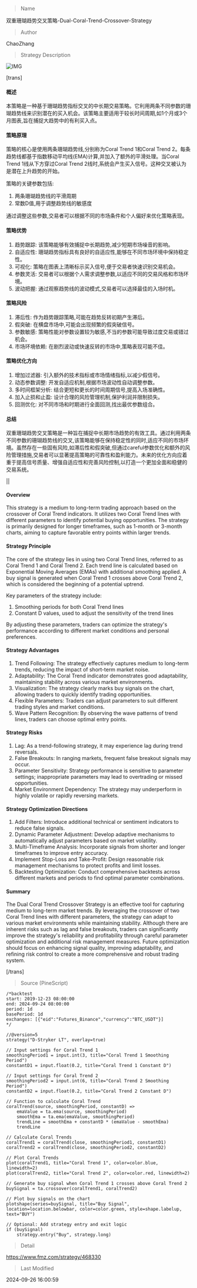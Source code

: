 
> Name

双重珊瑚趋势交叉策略-Dual-Coral-Trend-Crossover-Strategy

> Author

ChaoZhang

> Strategy Description

![IMG](https://www.fmz.com/upload/asset/cc557f27a74f987b4f.png)

[trans]

#### 概述

本策略是一种基于珊瑚趋势指标交叉的中长期交易策略。它利用两条不同参数的珊瑚趋势线来识别潜在的买入机会。该策略主要适用于较长时间周期,如1个月或3个月图表,旨在捕捉大趋势中的有利买入点。

#### 策略原理

策略的核心是使用两条珊瑚趋势线,分别称为Coral Trend 1和Coral Trend 2。每条趋势线都基于指数移动平均线(EMA)计算,并加入了额外的平滑处理。当Coral Trend 1线从下方穿过Coral Trend 2线时,系统会产生买入信号。这种交叉被认为是潜在上升趋势的开始。

策略的关键参数包括:
1. 两条珊瑚趋势线的平滑周期
2. 常数D值,用于调整趋势线的敏感度

通过调整这些参数,交易者可以根据不同的市场条件和个人偏好来优化策略表现。

#### 策略优势

1. 趋势跟踪: 该策略能够有效捕捉中长期趋势,减少短期市场噪音的影响。
2. 自适应性: 珊瑚趋势指标具有良好的自适应性,能够在不同市场环境中保持稳定性。
3. 可视化: 策略在图表上清晰标示买入信号,便于交易者快速识别交易机会。
4. 参数灵活: 交易者可以根据个人需求调整参数,以适应不同的交易风格和市场环境。
5. 波动把握: 通过观察趋势线的波动模式,交易者可以选择最佳的入场时机。

#### 策略风险

1. 滞后性: 作为趋势跟踪策略,可能在趋势反转初期产生滞后。
2. 假突破: 在横盘市场中,可能会出现频繁的假突破信号。
3. 参数敏感: 策略性能对参数设置较为敏感,不当的参数可能导致过度交易或错过机会。
4. 市场环境依赖: 在剧烈波动或快速反转的市场中,策略表现可能不佳。

#### 策略优化方向

1. 增加过滤器: 引入额外的技术指标或市场情绪指标,以减少假信号。
2. 动态参数调整: 开发自适应机制,根据市场波动性自动调整参数。
3. 多时间框架分析: 结合更短和更长的时间周期信号,提高入场准确性。
4. 加入止损和止盈: 设计合理的风险管理机制,保护利润并限制损失。
5. 回测优化: 对不同市场和时期进行全面回测,找出最优参数组合。

#### 总结

双重珊瑚趋势交叉策略是一种旨在捕捉中长期市场趋势的有效工具。通过利用两条不同参数的珊瑚趋势线的交叉,该策略能够在保持稳定性的同时,适应不同的市场环境。虽然存在一些固有风险,如滞后性和假突破,但通过careful参数优化和额外的风险管理措施,交易者可以显著提高策略的可靠性和盈利能力。未来的优化方向应着重于提高信号质量、增强自适应性和完善风险控制,以打造一个更加全面和稳健的交易系统。

||

#### Overview

This strategy is a medium to long-term trading approach based on the crossover of Coral Trend indicators. It utilizes two Coral Trend lines with different parameters to identify potential buying opportunities. The strategy is primarily designed for longer timeframes, such as 1-month or 3-month charts, aiming to capture favorable entry points within larger trends.

#### Strategy Principle

The core of the strategy lies in using two Coral Trend lines, referred to as Coral Trend 1 and Coral Trend 2. Each trend line is calculated based on Exponential Moving Averages (EMAs) with additional smoothing applied. A buy signal is generated when Coral Trend 1 crosses above Coral Trend 2, which is considered the beginning of a potential uptrend.

Key parameters of the strategy include:
1. Smoothing periods for both Coral Trend lines
2. Constant D values, used to adjust the sensitivity of the trend lines

By adjusting these parameters, traders can optimize the strategy's performance according to different market conditions and personal preferences.

#### Strategy Advantages

1. Trend Following: The strategy effectively captures medium to long-term trends, reducing the impact of short-term market noise.
2. Adaptability: The Coral Trend indicator demonstrates good adaptability, maintaining stability across various market environments.
3. Visualization: The strategy clearly marks buy signals on the chart, allowing traders to quickly identify trading opportunities.
4. Flexible Parameters: Traders can adjust parameters to suit different trading styles and market conditions.
5. Wave Pattern Recognition: By observing the wave patterns of trend lines, traders can choose optimal entry points.

#### Strategy Risks

1. Lag: As a trend-following strategy, it may experience lag during trend reversals.
2. False Breakouts: In ranging markets, frequent false breakout signals may occur.
3. Parameter Sensitivity: Strategy performance is sensitive to parameter settings; inappropriate parameters may lead to overtrading or missed opportunities.
4. Market Environment Dependency: The strategy may underperform in highly volatile or rapidly reversing markets.

#### Strategy Optimization Directions

1. Add Filters: Introduce additional technical or sentiment indicators to reduce false signals.
2. Dynamic Parameter Adjustment: Develop adaptive mechanisms to automatically adjust parameters based on market volatility.
3. Multi-Timeframe Analysis: Incorporate signals from shorter and longer timeframes to improve entry accuracy.
4. Implement Stop-Loss and Take-Profit: Design reasonable risk management mechanisms to protect profits and limit losses.
5. Backtesting Optimization: Conduct comprehensive backtests across different markets and periods to find optimal parameter combinations.

#### Summary

The Dual Coral Trend Crossover Strategy is an effective tool for capturing medium to long-term market trends. By leveraging the crossover of two Coral Trend lines with different parameters, the strategy can adapt to various market environments while maintaining stability. Although there are inherent risks such as lag and false breakouts, traders can significantly improve the strategy's reliability and profitability through careful parameter optimization and additional risk management measures. Future optimization should focus on enhancing signal quality, improving adaptability, and refining risk control to create a more comprehensive and robust trading system.

[/trans]



> Source (PineScript)

``` pinescript
/*backtest
start: 2019-12-23 08:00:00
end: 2024-09-24 08:00:00
period: 1d
basePeriod: 1d
exchanges: [{"eid":"Futures_Binance","currency":"BTC_USDT"}]
*/

//@version=5
strategy("D-Stryker LT", overlay=true)

// Input settings for Coral Trend 1
smoothingPeriod1 = input.int(3, title="Coral Trend 1 Smoothing Period")
constantD1 = input.float(0.2, title="Coral Trend 1 Constant D")

// Input settings for Coral Trend 2
smoothingPeriod2 = input.int(6, title="Coral Trend 2 Smoothing Period")
constantD2 = input.float(0.2, title="Coral Trend 2 Constant D")

// Function to calculate Coral Trend
coralTrend(source, smoothingPeriod, constantD) =>
    emaValue = ta.ema(source, smoothingPeriod)
    smoothEma = ta.ema(emaValue, smoothingPeriod)
    trendLine = smoothEma + constantD * (emaValue - smoothEma)
    trendLine

// Calculate Coral Trends
coralTrend1 = coralTrend(close, smoothingPeriod1, constantD1)
coralTrend2 = coralTrend(close, smoothingPeriod2, constantD2)

// Plot Coral Trends
plot(coralTrend1, title="Coral Trend 1", color=color.blue, linewidth=2)
plot(coralTrend2, title="Coral Trend 2", color=color.red, linewidth=2)

// Generate buy signal when Coral Trend 1 crosses above Coral Trend 2
buySignal = ta.crossover(coralTrend1, coralTrend2)

// Plot buy signals on the chart
plotshape(series=buySignal, title="Buy Signal", location=location.belowbar, color=color.green, style=shape.labelup, text="BUY")

// Optional: Add strategy entry and exit logic
if (buySignal)
    strategy.entry("Buy", strategy.long)

```

> Detail

https://www.fmz.com/strategy/468330

> Last Modified

2024-09-26 16:00:59
